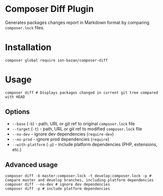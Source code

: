 # Composer Diff Plugin

Generates packages changes report in Markdown format by comparing `composer.lock` files.

# Installation

```shell script
composer global require ion-bazan/composer-diff
```
 
# Usage

```shell script
composer diff # Displays packages changed in current git tree compared with HEAD
``` 

## Options

 - `--base` (`-b`) - path, URL or git ref to original `composer.lock` file
 - `--target` (`-t`) - path, URL or git ref to modified `composer.lock` file
 - `--no-dev` - ignore dev dependencies (`require-dev`)
 - `--no-prod` - ignore prod dependencies (`require`)
 - `--with-platform` (`-p`) - include platform dependencies (PHP, extensions, etc.)
 
## Advanced usage

```shell script
composer diff -b master:composer.lock -t develop:composer.lock -p # Compare master and develop branches, including platform dependencies
composer diff --no-dev # ignore dev dependencies
composer diff -p # include platform dependencies
```


